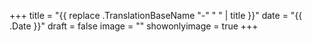 +++
title = "{{ replace .TranslationBaseName "-" " " | title }}" 
date =  "{{ .Date }}"
draft = false
image = ""
showonlyimage = true
+++
